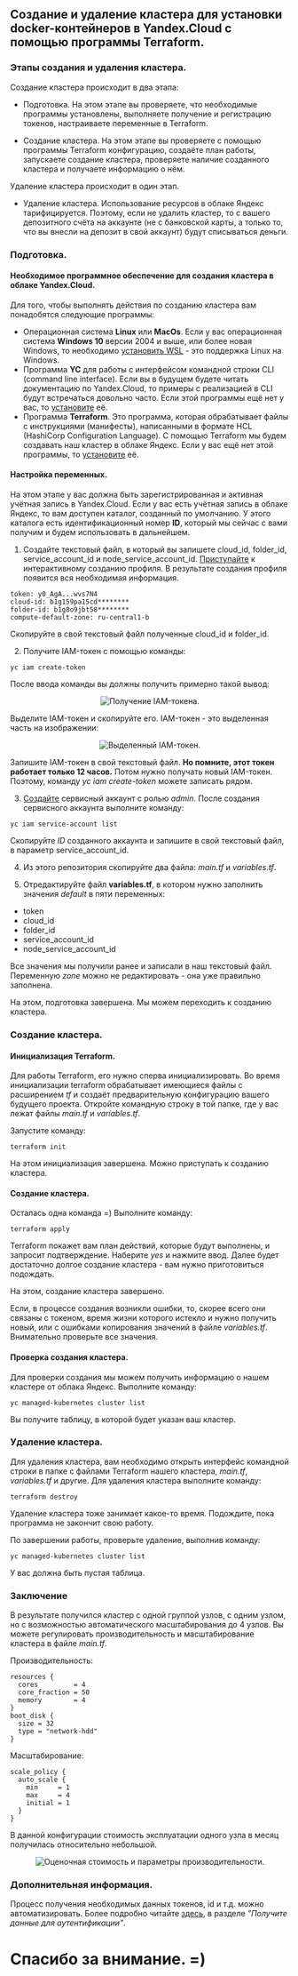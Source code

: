 ## Создание и удаление кластера для установки docker-контейнеров в Yandex.Cloud с помощью программы Terraform.
### Этапы создания и удаления кластера.

Создание кластера происходит в два этапа:
- Подготовка.
  На этом этапе вы проверяете, что необходимые программы установлены, выполняете получение и регистрацию токенов, настраиваете переменные в Terraform.
  
- Создание кластера.
  На этом этапе вы проверяете с помощью программы Terraform конфигурацию, создаёте план работы, запускаете создание кластера, проверяете наличие созданного кластера и получаете информацию о нём.
  
Удаление кластера происходит в один этап.
- Удаление кластера.
  Использование ресурсов в облаке Яндекс тарифицируется. Поэтому, если не удалить кластер, то с вашего депозитного счёта на аккаунте (не с банковской карты, а только то, что вы внесли на депозит в свой аккаунт) будут списываться деньги.
  
### Подготовка.
#### Необходимое программное обеспечение для создания кластера в облаке Yandex.Cloud.
Для того, чтобы выполнять действия по созданию кластера вам понадобятся следующие программы:
- Операционная система **Linux** или **MacOs**. Если у вас операционная система **Windows 10** версии 2004 и выше, или более новая Windows, то необходимо [установить WSL](https://learn.microsoft.com/ru-ru/windows/wsl/install)  - это поддержка Linux на Windows.
- Программа **YC** для работы с интерфейсом командной строки CLI (command line interface). Если вы в будущем будете читать документацию по Yandex.Cloud, то примеры с реализацией в CLI будут встречаться довольно часто. Если этой программы ещё нет у вас, то [установите](https://yandex.cloud/ru/docs/cli/operations/install-cli#linux_1) её.
- Программа **Terraform**. Это программа, которая обрабатывает файлы с инструкциями (манифесты), написанными в формате HCL (HashiCorp Configuration Language). С помощью Terraform мы будем создавать наш кластер в облаке Яндекс. Если у вас ещё нет этой программы, то [установите](https://developer.hashicorp.com/terraform/install) её.

#### Настройка переменных.
На этом этапе у вас должна быть зарегистрированная и активная учётная запись в Yandex.Cloud.
Если у вас есть учётная запись в облаке Яндекс, то вам доступен каталог, созданный по умолчанию. У этого каталога есть идентификационный номер **ID**, который мы сейчас с вами получим и будем использовать в дальнейшем.
1. Создайте текстовый файл, в который вы запишете cloud_id, folder_id, service_account_id и node_service_account_id. 
[Приступайте](https://yandex.cloud/ru/docs/cli/operations/profile/profile-create#interactive-create) к интерактивному созданию профиля. В результате создания профиля появится вся необходимая информация. 
```
token: y0_AgA...wvs7N4
cloud-id: b1g159pa15cd********
folder-id: b1g8o9jbt58********
compute-default-zone: ru-central1-b
```
Скопируйте в свой текстовый файл полученные cloud_id и folder_id.

2. Получите IAM-токен с помощью команды: 
```
yc iam create-token
```
После ввода команды вы должны получить примерно такой вывод:
<p align="center"><img src="./images/token1.png" alt="Получение IAM-токена."></p>
Выделите IAM-токен и скопируйте его. IAM-токен - это выделенная часть на изображении:
<p align="center"><img src="./images/token2.png" alt="Выделенный IAM-токен."></p>

Запишите IAM-токен в свой текстовый файл. **Но помните, этот токен работает только 12 часов.** Потом нужно получать новый IAM-токен. Поэтому, команду *yc iam create-token* можете записать рядом.

3. [Создайте](https://yandex.cloud/ru/docs/iam/operations/sa/create) сервисный аккаунт с ролью *admin*.
После создания сервисного аккаунта выполните команду: 
```
yc iam service-account list
```
Скопируйте *ID* созданного аккаунта и запишите в свой текстовый файл, в параметр service_account_id.

4. Из этого репозитория скопируйте два файла: *main.tf* и *variables.tf*.

5. Отредактируйте файл **variables.tf**, в котором нужно заполнить значения *default* в пяти переменных:
- token
- cloud_id
- folder_id
- service_account_id
- node_service_account_id

Все значения мы получили ранее и записали в наш текстовый файл. Переменную *zone* можно не редактировать - она уже правильно заполнена.

На этом, подготовка завершена. Мы можем переходить к созданию кластера.

### Создание кластера.
#### Инициализация Terraform.
Для работы Terraform, его нужно сперва инициализировать. Во время инициализации terraform обрабатывает имеющиеся файлы с расширением *tf* и создаёт предварительную конфигурацию вашего будущего проекта.
Откройте командную строку в той папке, где у вас лежат файлы *main.tf* и *variables.tf*. 

Запустите команду:
```
terraform init
```
На этом инициализация завершена. Можно приступать к созданию кластера.

#### Создание кластера.
Осталась одна команда =)
Выполните команду: 
```
terraform apply
```

Terraform покажет вам план действий, которые будут выполнены, и запросит подтверждение. Наберите *yes* и нажмите ввод.
Далее будет достаточно долгое создание кластера - вам нужно приготовиться подождать.

На этом, создание кластера завершено.

Если, в процессе создания возникли ошибки, то, скорее всего они связаны с токеном, время жизни которого истекло и нужно получить новый, или с ошибками копирования значений в файле *variables.tf*. Внимательно проверьте все значения.

#### Проверка создания кластера.
Для проверки создания мы можем получить информацию о нашем кластере от облака Яндекс.
Выполните команду:
```
yc managed-kubernetes cluster list
```

Вы получите таблицу, в которой будет указан ваш кластер.

### Удаление кластера.
Для удаления кластера, вам необходимо открыть интерфейс командной строки в папке с файлами Terraform нашего кластера, *main.tf*, *variables.tf* и другие.
Для удаления кластера выполните команду:
```
terraform destroy
```

Удаление кластера тоже занимает какое-то время. Подождите, пока программа не закончит свою работу.

По завершении работы, проверьте удаление, выполнив команду:
```
yc managed-kubernetes cluster list
```

У вас должна быть пустая таблица.

### Заключение
В результате получился кластер с одной группой узлов, с одним узлом, но с возможностью автоматического масштабирования до 4 узлов.
Вы можете регулировать производительность и масштабирование кластера в файле *main.tf*.

Производительность:
```
resources {
  cores         = 4
  core_fraction = 50
  memory        = 4
}
boot_disk {
  size = 32
  type = "network-hdd"
}
```

Масштабирование:
```
scale_policy {
  auto_scale {
    min     = 1
    max     = 4
    initial = 1
  }
}
```

В данной конфигурации стоимость эксплуатации одного узла в месяц получилась относительно небольшой.
<p align="center"><img src="./images/costs.png" alt="Оценочная стоимость и параметры производительности."></p>


### Дополнительная информация.
Процесс получения необходимых данных токенов, id и т.д. можно автоматизировать.
Более подробно читайте [здесь](https://yandex.cloud/ru/docs/managed-kubernetes/tutorials/terraform-modules#get-credentials), в разделе *"Получите данные для аутентификации"*.

# Спасибо за внимание. =)
